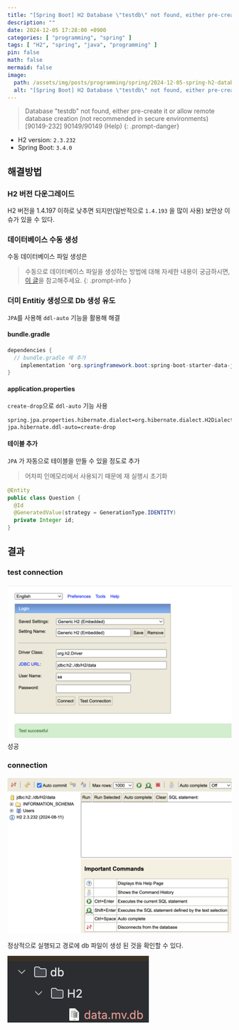 ```yaml
---
title: "[Spring Boot] H2 Database \"testdb\" not found, either pre-create it or allow remote database creation 해결"
description: ""
date: 2024-12-05 17:28:00 +0900
categories: [ "programming", "spring" ]
tags: [ "H2", "spring", "java", "programming" ]
pin: false
math: false
mermaid: false
image:
  path: /assets/img/posts/programming/spring/2024-12-05-spring-h2-database-not-found/2024-12-05-17-50-54.png
  alt: "[Spring Boot] H2 Database \"testdb\" not found, either pre-create it or allow remote database creation 해결"
---
```


> Database "testdb" not found, either pre-create it or allow remote database creation (not recommended in secure environments) [90149-232] 90149/90149 (Help)
> {: .prompt-danger}

* H2 version: `2.3.232`
* Spring Boot: `3.4.0`

## 해결방법

### H2 버전 다운그레이드

H2 버전을 1.4.197 이하로 낮추면 되지만(일반적으로 `1.4.193` 을 많이 사용) 보안상 이슈가 있을 수 있다.

### 데이터베이스 수동 생성

수동 데이터베이스 파일 생성은 
> 수동으로 데이터베이스 파일을 생성하는 방법에 대해 자세한 내용이 궁금하시면, [이 글](https://h2database.com/html/tutorial.html#creating_new_databases)을 참고해주세요.
> {: .prompt-info }

### 더미 Entitiy 생성으로 Db 생성 유도

`JPA`를 사용해 `ddl-auto` 기능을 활용해 해결

#### bundle.gradle

```java
dependencies {
  // bundle.gradle 에 추가
	implementation 'org.springframework.boot:spring-boot-starter-data-jpa'
}
```

#### application.properties

`create-drop`으로 `ddl-auto` 기능 사용

```
spring.jpa.properties.hibernate.dialect=org.hibernate.dialect.H2Dialect
jpa.hibernate.ddl-auto=create-drop
```

#### 테이블 추가

`JPA` 가 자동으로 테이블을 만들 수 있을 정도로 추가
> 어차피 인메모리에서 사용되기 때문에 재 실행시 초기화

```java
@Entity
public class Question {
  @Id
  @GeneratedValue(strategy = GenerationType.IDENTITY)
  private Integer id;
}
```

## 결과

### test connection

![img](/assets/img/posts/programming/spring/2024-12-05-spring-h2-database-not-found/2024-12-05-17-52-27.png)
성공

### connection

![img](/assets/img/posts/programming/spring/2024-12-05-spring-h2-database-not-found/2024-12-05-17-51-29.png)

정상적으로 실행되고 경로에 db 파일이 생성 된 것을 확인할 수 있다.

![img](/assets/img/posts/programming/spring/2024-12-05-spring-h2-database-not-found/2024-12-05-17-50-54.png)

